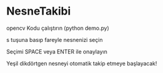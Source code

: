 # NesneTakibi
opencv
Kodu çalıştırın (python demo.py)

s tuşuna basıp fareyle nesnenizi seçin

Seçimi SPACE veya ENTER ile onaylayın

Yeşil dikdörtgen nesneyi otomatik takip etmeye başlayacak!
